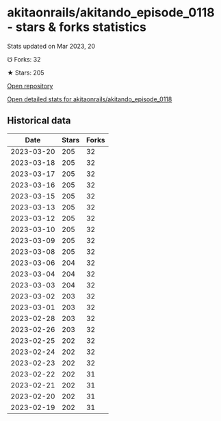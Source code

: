 # akitaonrails/akitando_episode_0118 - stars & forks statistics

Stats updated on Mar 2023, 20

☋ Forks: 32

★ Stars: 205

[Open repository](https://github.com/akitaonrails/akitando_episode_0118)

[Open detailed stats for akitaonrails/akitando_episode_0118](https://reviewgithub.com/rep/akitaonrails/akitando_episode_0118)

## Historical data
| Date | Stars | Forks |
|------|-------|-------|
| 2023-03-20 | 205 | 32 | 
| 2023-03-18 | 205 | 32 | 
| 2023-03-17 | 205 | 32 | 
| 2023-03-16 | 205 | 32 | 
| 2023-03-15 | 205 | 32 | 
| 2023-03-13 | 205 | 32 | 
| 2023-03-12 | 205 | 32 | 
| 2023-03-10 | 205 | 32 | 
| 2023-03-09 | 205 | 32 | 
| 2023-03-08 | 205 | 32 | 
| 2023-03-06 | 204 | 32 | 
| 2023-03-04 | 204 | 32 | 
| 2023-03-03 | 204 | 32 | 
| 2023-03-02 | 203 | 32 | 
| 2023-03-01 | 203 | 32 | 
| 2023-02-28 | 203 | 32 | 
| 2023-02-26 | 203 | 32 | 
| 2023-02-25 | 202 | 32 | 
| 2023-02-24 | 202 | 32 | 
| 2023-02-23 | 202 | 32 | 
| 2023-02-22 | 202 | 31 | 
| 2023-02-21 | 202 | 31 | 
| 2023-02-20 | 202 | 31 | 
| 2023-02-19 | 202 | 31 | 

